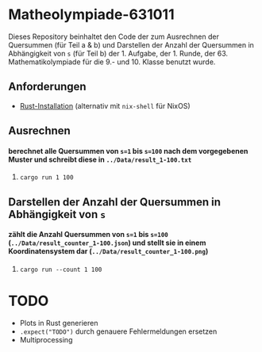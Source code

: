# Matheolympiade-631011

Dieses Repository beinhaltet den Code der zum Ausrechnen der Quersummen (für Teil a & b) und Darstellen der Anzahl der Quersummen in Abhängigkeit von `s` (für Teil b) der 1. Aufgabe, der 1. Runde, der 63. Mathematikolympiade für die 9.- und 10. Klasse benutzt wurde.

## Anforderungen
- [Rust-Installation](https://rustup.rs/) (alternativ mit `nix-shell` für NixOS)

## Ausrechnen
#### berechnet alle Quersummen von `s=1` bis `s=100` nach dem vorgegebenen Muster und schreibt diese in `../Data/result_1-100.txt`

 1. `cargo run 1 100`

## Darstellen der Anzahl der Quersummen in Abhängigkeit von `s`
#### zählt die Anzahl Quersummen von `s=1` bis `s=100` (`../Data/result_counter_1-100.json`) und stellt sie in einem Koordinatensystem dar (`../Data/result_counter_1-100.png`)


1. `cargo run --count 1 100`

# TODO
- Plots in Rust generieren
- `.expect("TODO")` durch genauere Fehlermeldungen ersetzen
- Multiprocessing
